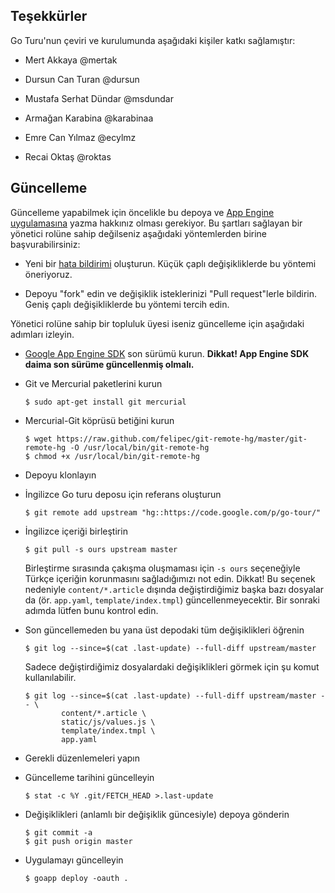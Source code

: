 ##  Teşekkürler

Go Turu'nun çeviri ve kurulumunda aşağıdaki kişiler katkı sağlamıştır:

-   Mert Akkaya @mertak

-   Dursun Can Turan @dursun

-   Mustafa Serhat Dündar @msdundar

-   Armağan Karabina @karabinaa

-   Emre Can Yılmaz @ecylmz

-   Recai Oktaş @roktas

##  Güncelleme

Güncelleme yapabilmek için öncelikle bu depoya ve [App Engine
uygulamasına](http://tur.golang.org.tr) yazma hakkınız olması gerekiyor.  Bu
şartları sağlayan bir yönetici rolüne sahip değilseniz aşağıdaki yöntemlerden
birine başvurabilirsiniz:

-   Yeni bir [hata bildirimi](https://github.com/golang-tr/go-tour-tr/issues)
    oluşturun.  Küçük çaplı değişikliklerde bu yöntemi öneriyoruz.

-   Depoyu "fork" edin ve değişiklik isteklerinizi "Pull request"lerle bildirin.
    Geniş çaplı değişikliklerde bu yöntemi tercih edin.

Yönetici rolüne sahip bir topluluk üyesi iseniz güncelleme için aşağıdaki
adımları izleyin.

-   [Google App Engine
    SDK](https://developers.google.com/appengine/downloads?#Google_App_Engine_SDK_for_Go)
    son sürümü kurun.  **Dikkat!  App Engine SDK daima son sürüme güncellenmiş
    olmalı.**

-   Git ve Mercurial paketlerini kurun

        $ sudo apt-get install git mercurial

-   Mercurial-Git köprüsü betiğini kurun

        $ wget https://raw.github.com/felipec/git-remote-hg/master/git-remote-hg -O /usr/local/bin/git-remote-hg
        $ chmod +x /usr/local/bin/git-remote-hg

-   Depoyu klonlayın

-   İngilizce Go turu deposu için referans oluşturun

        $ git remote add upstream "hg::https://code.google.com/p/go-tour/"

-   İngilizce içeriği birleştirin

        $ git pull -s ours upstream master

    Birleştirme sırasında çakışma oluşmaması için `-s ours` seçeneğiyle Türkçe
    içeriğin korunmasını sağladığımızı not edin.  Dikkat!  Bu seçenek nedeniyle
    `content/*.article` dışında değiştirdiğimiz başka bazı dosyalar da (ör.
    `app.yaml`, `template/index.tmpl`) güncellenmeyecektir.  Bir sonraki adımda
    lütfen bunu kontrol edin.

-   Son güncellemeden bu yana üst depodaki tüm değişiklikleri öğrenin

        $ git log --since=$(cat .last-update) --full-diff upstream/master

    Sadece değiştirdiğimiz dosyalardaki değişiklikleri görmek için şu komut
    kullanılabilir.

        $ git log --since=$(cat .last-update) --full-diff upstream/master -- \
                content/*.article \
                static/js/values.js \
                template/index.tmpl \
                app.yaml

-   Gerekli düzenlemeleri yapın

-   Güncelleme tarihini güncelleyin

        $ stat -c %Y .git/FETCH_HEAD >.last-update

-   Değişiklikleri (anlamlı bir değişiklik güncesiyle) depoya gönderin

        $ git commit -a
        $ git push origin master

-   Uygulamayı güncelleyin

        $ goapp deploy -oauth .
